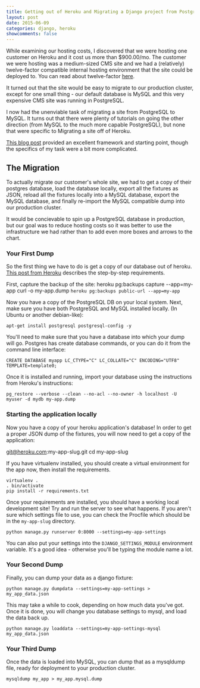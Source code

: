 ```yaml
---
title: Getting out of Heroku and Migrating a Django project from PostgreSQL to MySQL
layout: post
date: 2015-06-09
categories: django, heroku
showcomments: false
---
```


While examining our hosting costs, I discovered that we were hosting one customer on Heroku and it cost us more than $900.00/mo.  The customer we were hosting was a medium-sized CMS site and we had a (relatively) twelve-factor compatible internal hosting environment that the site could be deployed to.  You can read about twelve-factor [here](http://12factor.net/).

It turned out that the site would be easy to migrate to our production cluster, except for one small thing - our default database is MySQL and this very expensive CMS site was running in PostgreSQL.

I now had the unenviable task of migrating a site from PostgreSQL to MySQL.  It turns out that there were plenty of tutorials on going the other direction (from MySQL to the much more capable PostgreSQL), but none that were specific to Migrating a site off of Heroku.  

[This blog post](https://www.calazan.com/migrating-django-app-from-mysql-to-postgresql/) provided an excellent framework and starting point, though the specifics of my task were a bit more complicated.

## The Migration

To actually migrate our customer's whole site, we had to get a copy of their postgres database, load the database locally, export all the fixtures as JSON, reload all the fixtures locally into a MySQL database, export the MySQL database, and finally re-import the MySQL compatible dump into our production cluster.  

It would be concievable to spin up a PostgreSQL database in production, but our goal was to reduce hosting costs so it was better to use the infrastructure we had rather than to add even more boxes and arrows to the chart.

### Your First Dump

So the first thing we have to do is get a copy of our database out of heroku.  [This post from Heroku](https://devcenter.heroku.com/articles/heroku-postgres-import-export) describes the step-by-step requirements.


First, capture the backup of the site:
    heroku pg:backups capture --app=my-app
    curl -o my-app.dump `heroku pg:backups public-url --app=my-app`

Now you have a copy of the PostgreSQL DB on your local system.  Next, make sure you have both PostgreSQL and MySQL installed locally. (In Ubuntu or another debian-like): 

    apt-get install postgresql postgresql-config -y

You'll need to make sure that you have a database into which your dump will go.  Postgres has create database commands, or you can do it from the command line interface:

    CREATE DATABASE myapp LC_CTYPE="C" LC_COLLATE="C" ENCODING="UTF8" TEMPLATE=template0;

Once it is installed and running, import your database using the instructions from Heroku's instructions:

    pg_restore --verbose --clean --no-acl --no-owner -h localhost -U myuser -d mydb my-app.dump

### Starting the application locally

Now you have a copy of your heroku application's database!  In order to get a proper JSON dump of the fixtures, you will now need to get a copy of the application:

   git@heroku.com:my-app-slug.git 
   cd my-app-slug

If you have virtualenv installed, you should create a virtual environment for the app now, then install the requirements.

    virtualenv .
    . bin/activate
    pip install -r requirements.txt

Once your requirements are installed, you should have a working local development site!  Try and run the server to see what happens.  If you aren't sure which settings file to use, you can check the Procfile which should be in the `my-app-slug` directory.

    python manage.py runserver 0:8000 --settings=my-app-settings

You can also put your settings into the `DJANGO_SETTINGS_MODULE` environment variable.  It's a good idea - otherwise you'll be typing the module name a lot.

### Your Second Dump

Finally, you can dump your data as a django fixture:
   
    python manage.py dumpdata --settings=my-app-settings > my_app_data.json

This may take a while to cook, depending on how much data you've got.  Once it is done, you will change you database settings to mysql, and load the data back up.

    python manage.py loaddata --settings=my-app-settings-mysql my_app_data.json

### Your Third Dump

Once the data is loaded into MySQL, you can dump that as a mysqldump file, ready for deployment to your production cluster.

    mysqldump my_app > my_app.mysql.dump


